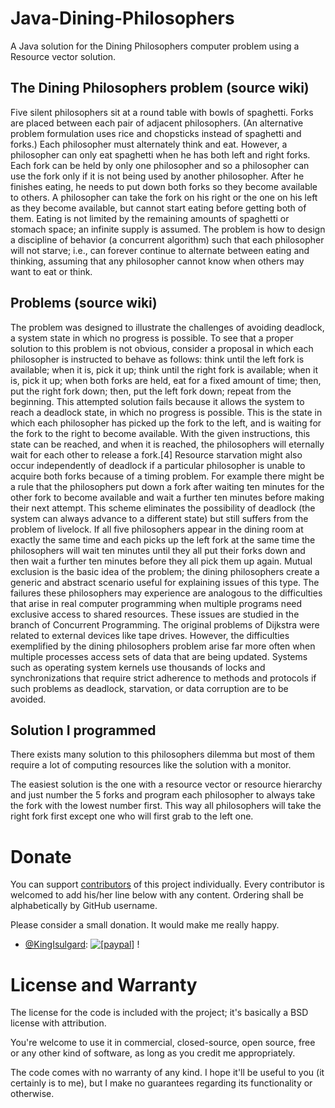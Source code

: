 # Java-Dining-Philosophers
A Java solution for the Dining Philosophers computer problem using a Resource vector solution. 

## The Dining Philosophers problem (source wiki)
Five silent philosophers sit at a round table with bowls of spaghetti. Forks are placed between each pair of adjacent philosophers. (An alternative problem formulation uses rice and chopsticks instead of spaghetti and forks.)
Each philosopher must alternately think and eat. However, a philosopher can only eat spaghetti when he has both left and right forks. Each fork can be held by only one philosopher and so a philosopher can use the fork only if it is not being used by another philosopher. After he finishes eating, he needs to put down both forks so they become available to others. A philosopher can take the fork on his right or the one on his left as they become available, but cannot start eating before getting both of them.
Eating is not limited by the remaining amounts of spaghetti or stomach space; an infinite supply is assumed.
The problem is how to design a discipline of behavior (a concurrent algorithm) such that each philosopher will not starve; i.e., can forever continue to alternate between eating and thinking, assuming that any philosopher cannot know when others may want to eat or think.

## Problems (source wiki)
The problem was designed to illustrate the challenges of avoiding deadlock, a system state in which no progress is possible. To see that a proper solution to this problem is not obvious, consider a proposal in which each philosopher is instructed to behave as follows:
think until the left fork is available; when it is, pick it up;
think until the right fork is available; when it is, pick it up;
when both forks are held, eat for a fixed amount of time;
then, put the right fork down;
then, put the left fork down;
repeat from the beginning.
This attempted solution fails because it allows the system to reach a deadlock state, in which no progress is possible. This is the state in which each philosopher has picked up the fork to the left, and is waiting for the fork to the right to become available. With the given instructions, this state can be reached, and when it is reached, the philosophers will eternally wait for each other to release a fork.[4]
Resource starvation might also occur independently of deadlock if a particular philosopher is unable to acquire both forks because of a timing problem. For example there might be a rule that the philosophers put down a fork after waiting ten minutes for the other fork to become available and wait a further ten minutes before making their next attempt. This scheme eliminates the possibility of deadlock (the system can always advance to a different state) but still suffers from the problem of livelock. If all five philosophers appear in the dining room at exactly the same time and each picks up the left fork at the same time the philosophers will wait ten minutes until they all put their forks down and then wait a further ten minutes before they all pick them up again.
Mutual exclusion is the basic idea of the problem; the dining philosophers create a generic and abstract scenario useful for explaining issues of this type. The failures these philosophers may experience are analogous to the difficulties that arise in real computer programming when multiple programs need exclusive access to shared resources. These issues are studied in the branch of Concurrent Programming. The original problems of Dijkstra were related to external devices like tape drives. However, the difficulties exemplified by the dining philosophers problem arise far more often when multiple processes access sets of data that are being updated. Systems such as operating system kernels use thousands of locks and synchronizations that require strict adherence to methods and protocols if such problems as deadlock, starvation, or data corruption are to be avoided.

## Solution I programmed
There exists many solution to this philosophers dilemma but most of them require a lot of computing resources like the solution with a monitor.

The easiest solution is the one with a resource vector or resource hierarchy and just number the 5 forks and program each philosopher to always take the fork with the lowest number first. This way all philosophers will take the right fork first except one who will first grab to the left one. 

Donate
======

You can support [contributors](https://github.com/KingIsulgard/Java-Dining-Philosophers/graphs/contributors) of this project individually. Every contributor is welcomed to add his/her line below with any content. Ordering shall be alphabetically by GitHub username.

Please consider a small donation. It would make me really happy.

* [@KingIsulgard](https://github.com/KingIsulgard): <a href="https://www.paypal.com/cgi-bin/webscr?cmd=_s-xclick&hosted_button_id=HQE64D8RQGPLC"><img src="https://www.paypalobjects.com/en_US/i/btn/btn_donate_LG.gif" alt="[paypal]" /></a> !

License and Warranty
====================

The license for the code is included with the project; it's basically a BSD license with attribution.

You're welcome to use it in commercial, closed-source, open source, free or any other kind of software, as long as you credit me appropriately.

The code comes with no warranty of any kind. I hope it'll be useful to you (it certainly is to me), but I make no guarantees regarding its functionality or otherwise.
